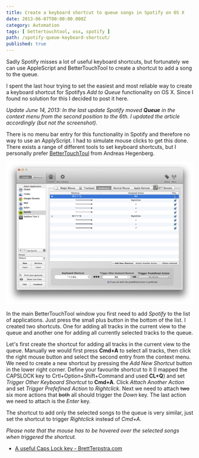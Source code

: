 ```yaml
---
title: Create a keyboard shortcut to queue songs in Spotify on OS X
date: 2013-06-07T00:00:00.000Z
category: Automation
tags: [ bettertouchtool, osx, spotify ]
path: /spotify-queue-keyboard-shortcut/
published: true
---
```


Sadly Spotify misses a lot of useful keyboard shortcuts, but fortunately we can use AppleScript and BetterTouchTool to create a shortcut to add a song to the queue.

I spent the last hour trying to set the easiest and most reliable way to create a keyboard shortcut for Spotifys *Add to Queue* functionality on OS X. Since I found no solution for this I decided to post it here.

*Update June 14, 2013: In the last update Spotify moved __Queue__ in the context menu from the second position to the 6th. I updated the article accordingly (but not the screenshot).*

There is no menu bar entry for this functionality in Spotify and therefore no way to use an ApplyScript. I had to simulate mouse clicks to get this done. There exists a range of different tools to set keyboard shortcuts, but I personally prefer [BetterTouchToul](http://www.bettertouchtool.net) from Andreas Hegenberg.

![BetterTouchTool](bettertouchtool.png)

In the main BetterTouchTool window you first need to add *Spotify* to the list of applications. Just press the small plus button in the bottom of the list. I created two shortcuts. One for adding all tracks in the current view to the queue and another one for adding all currently selected tracks to the queue.

Let's first create the shortcut for adding all tracks in the current view to the queue. Manually we would first press **Cmd+A** to select all tracks, then click the right mouse button and select the second entry from the context menu. We need to create a new shortcut by pressing the *Add New Shortcut* button in the lower right corner. Define your favourite shortcut to it (I mapped the CAPSLOCK key to Crtl+Option+Shift+Command and used **CL+Q**) and set *Trigger Other Keyboard Shortcut* to **Cmd+A**. Click *Attach Another Action* and set *Trigger Prefefined Action* to *Rightclick*. Next we need to attach <strike>two</strike> six more actions that <strike>both</strike> all should trigger the *Down* key. The last action we need to attach is the *Enter* key.

The shortcut to add only the selected songs to the queue is very similar, just set the shortcut to trigger *Rightclick* instead of *Cmd+A*.

*Please note that the mouse has to be hovered over the selected songs when triggered the shortcut.*

- [A useful Caps Lock key - BrettTerpstra.com](http://brettterpstra.com/2012/12/08/a-useful-caps-lock-key/)
